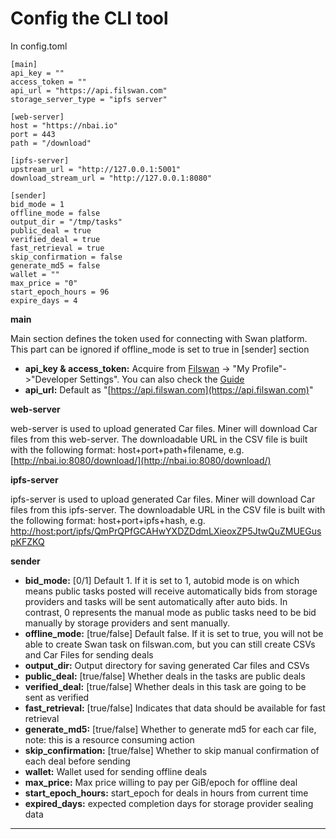 # Config the CLI tool



In config.toml

```
[main]
api_key = ""
access_token = ""
api_url = "https://api.filswan.com"
storage_server_type = "ipfs server"

[web-server]
host = "https://nbai.io"
port = 443
path = "/download"

[ipfs-server]
upstream_url = "http://127.0.0.1:5001"
download_stream_url = "http://127.0.0.1:8080"

[sender]
bid_mode = 1
offline_mode = false
output_dir = "/tmp/tasks"
public_deal = true
verified_deal = true
fast_retrieval = true
skip_confirmation = false
generate_md5 = false
wallet = ""
max_price = "0"
start_epoch_hours = 96
expire_days = 4
```

**main**

Main section defines the token used for connecting with Swan platform. This part can be ignored if offline\_mode is set to true in \[sender] section

* **api\_key & access\_token:** Acquire from [Filswan](https://console.filswan.com/#/dashboard) -> "My Profile"->"Developer Settings". You can also check the [Guide](https://nebulaai.medium.com/how-to-use-api-key-in-swan-a2ebdb005aa4)
* **api\_url:** Default as "[https://api.filswan.com](https://api.filswan.com)"

**web-server**

web-server is used to upload generated Car files. Miner will download Car files from this web-server. The downloadable URL in the CSV file is built with the following format: host+port+path+filename, e.g. [http://nbai.io:8080/download/](http://nbai.io:8080/download/)

**ipfs-server**

ipfs-server is used to upload generated Car files. Miner will download Car files from this ipfs-server. The downloadable URL in the CSV file is built with the following format: host+port+ipfs+hash, e.g. [http://host:port/ipfs/QmPrQPfGCAHwYXDZDdmLXieoxZP5JtwQuZMUEGuspKFZKQ](http://host/:port/ipfs/QmPrQPfGCAHwYXDZDdmLXieoxZP5JtwQuZMUEGuspKFZKQ)

**sender**

* **bid\_mode:** \[0/1] Default 1. If it is set to 1, autobid mode is on which means public tasks posted will receive automatically bids from storage providers and tasks will be sent automatically after auto bids. In contrast, 0 represents the manual mode as public tasks need to be bid manually by storage providers and sent manually.
* **offline\_mode:** \[true/false] Default false. If it is set to true, you will not be able to create Swan task on filswan.com, but you can still create CSVs and Car Files for sending deals
* **output\_dir:** Output directory for saving generated Car files and CSVs
* **public\_deal:** \[true/false] Whether deals in the tasks are public deals
* **verified\_deal:** \[true/false] Whether deals in this task are going to be sent as verified
* **fast\_retrieval:** \[true/false] Indicates that data should be available for fast retrieval
* **generate\_md5:** \[true/false] Whether to generate md5 for each car file, note: this is a resource consuming action
* **skip\_confirmation:** \[true/false] Whether to skip manual confirmation of each deal before sending
* **wallet:** Wallet used for sending offline deals
* **max\_price:** Max price willing to pay per GiB/epoch for offline deal
* **start\_epoch\_hours:** start\_epoch for deals in hours from current time
* **expired\_days:** expected completion days for storage provider sealing data

****
